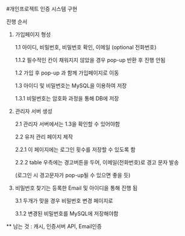 #개인프로젝트 인증 시스템 구현

진행 순서

1. 가입페이지 형성

      1.1 아이디, 비밀번호, 비밀번호 확인, 이메일 (optional 전화번호)

      1.1.2 필수적인 칸이 채워지지 않았을 경우 pop-up 반환 후 진행 안됨

      1.2 가입 후 pop-up 과 함께 가입페이지로 이동

      1.3 아이디 및 비밀번호는 MySQL을 이용하여 저장

      1.3.1 비밀번호는 암호화 과정을 통해 DB에 저장



2. 관리자 서버 생성

      2.1 관리자 서버에서는 1.3을 확인할 수 있어야함

      2.2 유저 관리 페이지 제작 

      2.2.1 이 페이지에는 로그인 횟수를 저장할 수 있도록 함

      2.2.2 table 우측에는 경고버튼을 두어, 이메일(전화번호)로 경고 문자 발송
      
      (로그인 시 경고문자가 pop-up될 수 있으면 좋을 듯)

3. 비밀번호 찾기는 등록한 Email 및 아이디을 통해 진행 됨

      3.1 두개가 맞을 경우 비밀번호 변경 페이지로

      3.1.2 변경된 비밀번호를 MySQL에 저장해야함



** 남는 것 : 캐시, 인증서버 API, Email인증


